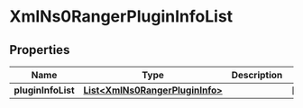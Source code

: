 
# XmlNs0RangerPluginInfoList

## Properties
Name | Type | Description | Notes
------------ | ------------- | ------------- | -------------
**pluginInfoList** | [**List&lt;XmlNs0RangerPluginInfo&gt;**](XmlNs0RangerPluginInfo.md) |  |  [optional]



